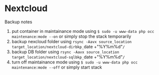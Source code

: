 # Nextcloud

Backup notes
1. put container in maintainance mode using `$ sudo -u www-data php occ maintenance:mode --on` or simply stop the stack temporarily
2. backup nexcloud folder using `rsync -Aavx source_location target_location/nextcloud-dirbkp_`date +"%Y%m%d"`/`
3. backup DB folder using `rsync -Aavx source_location target_location/nextcloud-sqlbkp_`date +"%Y%m%d"`/`
4. turn off maintainance mode using `$ sudo -u www-data php occ maintenance:mode --off` or simply start stack
